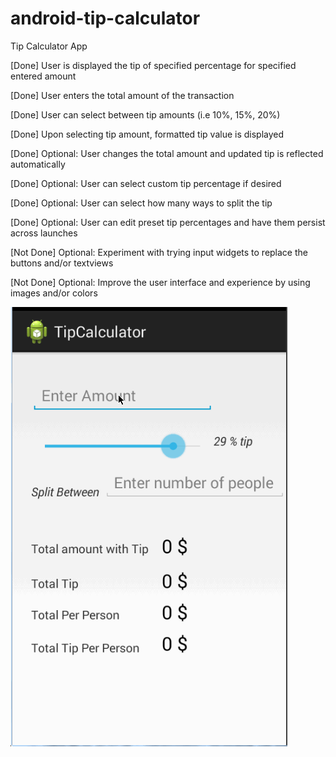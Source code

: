 android-tip-calculator
======================

Tip Calculator App


[Done]    User is displayed the tip of specified percentage for specified entered amount

[Done]    User enters the total amount of the transaction

[Done]    User can select between tip amounts (i.e 10%, 15%, 20%)

[Done]    Upon selecting tip amount, formatted tip value is displayed

    
[Done]    Optional: User changes the total amount and updated tip is reflected automatically

[Done]    Optional: User can select custom tip percentage if desired

[Done]    Optional: User can select how many ways to split the tip

[Done]    Optional: User can edit preset tip percentages and have them persist across launches


[Not Done]    Optional: Experiment with trying input widgets to replace the buttons and/or textviews

[Not Done]    Optional: Improve the user interface and experience by using images and/or colors



![Video Walkthrough](demo_tip_calculator.gif)
